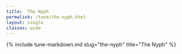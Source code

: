 ```yaml
---
title:  The Nyph
permalink: /tune/the-nyph.html
layout: single
classes: wide
---
```

{% include tune-markdown.md slug="the-nyph" title="The Nyph" %}
